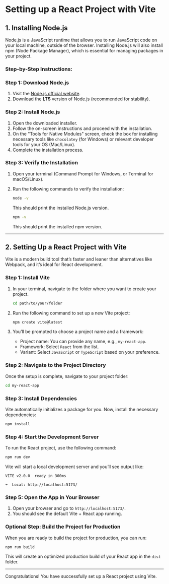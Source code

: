
# Setting up a React Project with Vite

## 1. Installing Node.js

Node.js is a JavaScript runtime that allows you to run JavaScript code on your local machine, outside of the browser. Installing Node.js will also install npm (Node Package Manager), which is essential for managing packages in your project.

### Step-by-Step Instructions:

### **Step 1:** Download Node.js

1. Visit the [Node.js official website](https://nodejs.org/).
2. Download the **LTS** version of Node.js (recommended for stability).

### **Step 2:** Install Node.js

1. Open the downloaded installer.
2. Follow the on-screen instructions and proceed with the installation.
3. On the "Tools for Native Modules" screen, check the box for installing necessary tools like `chocolatey` (for Windows) or relevant developer tools for your OS (Mac/Linux).
4. Complete the installation process.

### **Step 3:** Verify the Installation

1. Open your terminal (Command Prompt for Windows, or Terminal for macOS/Linux).
2. Run the following commands to verify the installation:

   ```bash
   node -v
   ```

   This should print the installed Node.js version.

   ```bash
   npm -v
   ```

   This should print the installed npm version.

---

## 2. Setting Up a React Project with Vite

Vite is a modern build tool that’s faster and leaner than alternatives like Webpack, and it’s ideal for React development.

### **Step 1:** Install Vite

1. In your terminal, navigate to the folder where you want to create your project.

   ```bash
   cd path/to/your/folder
   ```

2. Run the following command to set up a new Vite project:

   ```bash
   npm create vite@latest
   ```

3. You’ll be prompted to choose a project name and a framework:

   - Project name: You can provide any name, e.g., `my-react-app`.
   - Framework: Select `React` from the list.
   - Variant: Select `JavaScript` or `TypeScript` based on your preference.

### **Step 2:** Navigate to the Project Directory

Once the setup is complete, navigate to your project folder:

```bash
cd my-react-app
```

### **Step 3:** Install Dependencies

Vite automatically initializes a package for you. Now, install the necessary dependencies:

```bash
npm install
```

### **Step 4:** Start the Development Server

To run the React project, use the following command:

```bash
npm run dev
```

Vite will start a local development server and you’ll see output like:

```
VITE v2.0.0  ready in 300ms

➜  Local: http://localhost:5173/
```

### **Step 5:** Open the App in Your Browser

1. Open your browser and go to `http://localhost:5173/`.
2. You should see the default Vite + React app running.

### **Optional Step:** Build the Project for Production

When you are ready to build the project for production, you can run:

```bash
npm run build
```

This will create an optimized production build of your React app in the `dist` folder.

---

Congratulations! You have successfully set up a React project using Vite.

